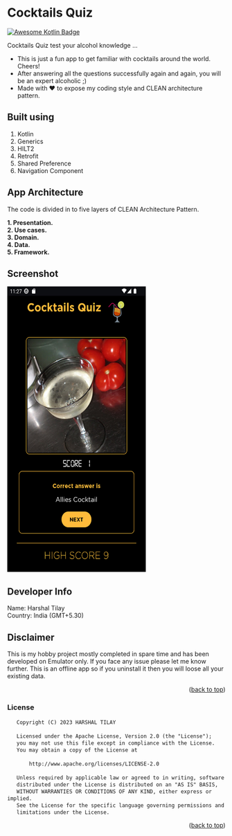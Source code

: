 <a name="readme-top"></a>
# Cocktails Quiz
[![Awesome Kotlin Badge](https://kotlin.link/awesome-kotlin.svg)](https://github.com/KotlinBy/awesome-kotlin)

Cocktails Quiz test your alcohol knowledge ...

* This is just a fun app to get familiar with cocktails around the world. Cheers!
* After answering all the questions successfully again and again, you will be an expert alcoholic ;)
* Made with ❤️ to expose my coding style and CLEAN architecture pattern.


## Built using
1) Kotlin
2) Generics
3) HILT2
4) Retrofit
5) Shared Preference
6) Navigation Component


## App Architecture
The code is divided in to five layers of CLEAN Architecture Pattern.

<b>1. Presentation.</b><br>
<b>2. Use cases.</b><br>
<b>3. Domain.</b><br>
<b>4. Data.</b><br>
<b>5. Framework.</b><br>



## Screenshot

<a href="https://github.com/harshaltilay/CocktailQuiz">
    <img src="screenshot.png" alt="Logo" width="320" height="660">
</a>

[//]: # (## Apk download)

[//]: # (<a href="https://github.com/harshaltilay/ExpenseJournal/raw/master/ExpenseJournal.apk">)

[//]: # (Download the apk to see it in action)

[//]: # (</a>)

<!-- CONTACT -->
## Developer Info
Name: Harshal Tilay</br>
Country: India (GMT+5.30)</br>

## Disclaimer
This is my hobby project mostly completed in spare time and has been developed on Emulator only. If you face any issue please let me know further.
This is an offline app so if you uninstall it then you will loose all your existing data.
<p align="right">(<a href="#readme-top">back to top</a>)</p>

### License
```
   Copyright (C) 2023 HARSHAL TILAY

   Licensed under the Apache License, Version 2.0 (the "License");
   you may not use this file except in compliance with the License.
   You may obtain a copy of the License at

       http://www.apache.org/licenses/LICENSE-2.0

   Unless required by applicable law or agreed to in writing, software
   distributed under the License is distributed on an "AS IS" BASIS,
   WITHOUT WARRANTIES OR CONDITIONS OF ANY KIND, either express or implied.
   See the License for the specific language governing permissions and
   limitations under the License.
```
<p align="right">(<a href="#readme-top">back to top</a>)</p>
